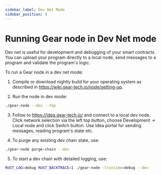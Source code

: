 ```yaml
---
sidebar_label: Dev Net Mode
sidebar_position: 4
---
```


# Running Gear node in Dev Net mode

Dev net is useful for development and debugging of your smart contracts. You can upload your program directly to a local node, send messages to a program and validate the program's logic.

To run a Gear node in a dev net mode:

1. Compile or download nightly build for your operating system as described in https://wiki.gear-tech.io/node/setting-up.

2. Run the node in dev mode:
```bash
./gear-node --dev --tmp
```

3. Follow to https://idea.gear-tech.io/ and connect to a local dev node. Click network selection via the left top button, choose Development -> Local node and click Switch button. Use Idea portal for sending messages, reading program's state etc.

4. To purge any existing dev chain state, use:
```bash
./gear-node purge-chain --dev
```

5. To start a dev chain with detailed logging, use:
```bash
RUST_LOG=debug RUST_BACKTRACE=1 ./gear-node -lruntime=debug --dev
```
